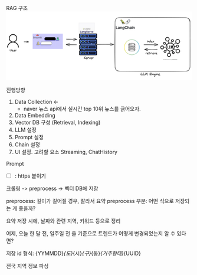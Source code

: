 RAG 구조
![](rag_diagram.png)

진행방향
1. Data Collection <-
    - naver 뉴스 api에서 실시간 top 10위 뉴스를 긁어오자.
2. Data Embedding
3. Vector DB 구성 (Retrieval, Indexing)
4. LLM 설정
5. Prompt 설정
6. Chain 설정
7. UI 설정. 고려할 요소 Streaming, ChatHistory

Prompt




- [ ] : https 붙이기

크롤링 -> preprocess -> 벡터 DB에 저장

preprocess: 길이가 길어질 경우, 잘라서 요약
preprocess 부분: 어떤 식으로 저장되는 게 좋을까?

요약 저장 시에, 날짜와 관련 지역, 키워드 등으로 정리




어제, 오늘
한 달 전, 일주일 전 을 기준으로 트렌드가 어떻게 변경되었는지 알 수 있다면?

저장 id 형식: {YYMMDD}_{도}_{시}_{구}_{동}_{거주형태}_{UUID}

전국 지역 정보 파싱

